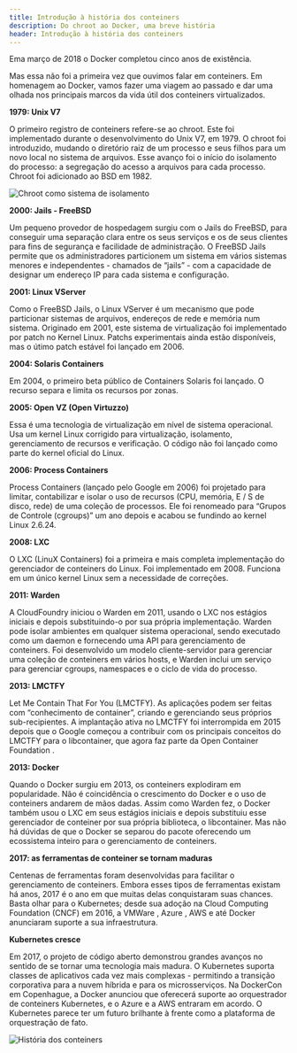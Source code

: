 ```yaml
---
title: Introdução à história dos conteiners
description: Do chroot ao Docker, uma breve história
header: Introdução à história dos conteiners
---
```


Ema março de 2018 o Docker completou cinco anos de existência.

Mas essa não foi a primeira vez que ouvimos falar em conteiners. Em homenagem ao Docker, vamos fazer uma viagem ao passado e dar uma olhada nos principais marcos da vida útil dos conteiners virtualizados.

**1979: Unix V7**

O primeiro registro de conteiners refere-se ao chroot. Este foi implementado durante o desenvolvimento do Unix V7, em 1979. O chroot foi introduzido, mudando o diretório raiz de um processo e seus filhos para um novo local no sistema de arquivos. Esse avanço foi o início do isolamento do processo: a segregação do acesso a arquivos para cada processo. Chroot foi adicionado ao BSD em 1982. 

![Chroot como sistema de isolamento](https://raw.githubusercontent.com/JubittLinux/jubittlinux.github.io/master/img/chroot-sample.png#responsive)


**2000: Jails - FreeBSD**

Um pequeno provedor de hospedagem surgiu com o Jails do FreeBSD, para conseguir uma separação clara entre os seus serviços e os de seus clientes para fins de segurança e facilidade de administração.
O FreeBSD Jails permite que os administradores particionem um sistema em vários sistemas menores e independentes - chamados de “jails” - com a capacidade de designar um endereço IP para cada sistema e configuração.

**2001: Linux VServer**

Como o FreeBSD Jails, o Linux VServer é um mecanismo que pode particionar sistemas de arquivos, endereços de rede e memória num sistema. Originado em 2001, este sistema de virtualização foi implementado por patch no Kernel Linux. Patchs experimentais ainda estão disponíveis, mas o útimo patch estável foi lançado em 2006.

**2004: Solaris Containers**

Em 2004, o primeiro beta público de Containers Solaris  foi lançado. O recurso separa e limita os recursos por zonas.

**2005: Open VZ (Open Virtuzzo)**

Essa é uma tecnologia de virtualização em nível de sistema operacional. Usa um kernel Linux corrigido para virtualização, isolamento, gerenciamento de recursos e verificação. O código não foi lançado como parte do kernel oficial do Linux.

**2006: Process Containers**

Process Containers (lançado pelo Google em 2006) foi projetado para limitar, contabilizar e isolar o uso de recursos (CPU, memória, E / S de disco, rede) de uma coleção de processos. Ele foi renomeado para “Grupos de Controle (cgroups)” um ano depois e acabou se fundindo ao kernel Linux 2.6.24.

**2008: LXC**

O LXC (LinuX Containers) foi a primeira e mais completa implementação do gerenciador de conteiners do Linux. Foi implementado em 2008. Funciona em um único kernel Linux sem a necessidade de correções. 

**2011: Warden**

A CloudFoundry iniciou o Warden em 2011, usando o LXC nos estágios iniciais e depois substituindo-o por sua própria implementação. Warden pode isolar ambientes em qualquer sistema operacional, sendo executado como um daemon e fornecendo uma API para gerenciamento de conteiners. Foi desenvolvido um modelo cliente-servidor para gerenciar uma coleção de conteiners em vários hosts, e Warden inclui um serviço para gerenciar cgroups, namespaces e o ciclo de vida do processo.

**2013: LMCTFY**

Let Me Contain That For You (LMCTFY). As aplicações podem ser feitas com “conhecimento de container”, criando e gerenciando seus próprios sub-recipientes. A implantação ativa no LMCTFY foi interrompida em 2015 depois que o Google começou a contribuir com os principais conceitos do LMCTFY para o libcontainer, que agora faz parte da Open Container Foundation .

**2013: Docker**

Quando o Docker surgiu em 2013, os conteiners explodiram em popularidade. Não é coincidência o crescimento do  Docker e o uso de conteiners andarem de mãos dadas. Assim como Warden fez, o Docker também usou o LXC em seus estágios iniciais e depois substituiu esse gerenciador de conteiner por sua própria biblioteca, o libcontainer. Mas não há dúvidas de que o Docker se separou do pacote oferecendo um ecossistema inteiro para o gerenciamento de conteiners.  

**2017: as ferramentas de conteiner se tornam maduras**

Centenas de ferramentas foram desenvolvidas para facilitar o gerenciamento de conteiners. Embora esses tipos de ferramentas existam há anos, 2017 é o ano em que muitas delas conquistaram suas chances. Basta olhar para o Kubernetes; desde sua adoção na Cloud Computing Foundation (CNCF) em 2016, a VMWare , Azure , AWS e até Docker anunciaram suporte a sua infraestrutura.  

**Kubernetes cresce**

Em 2017, o projeto de código aberto demonstrou grandes avanços no sentido de se tornar uma tecnologia mais madura. O Kubernetes suporta classes de aplicativos cada vez mais complexas - permitindo a transição corporativa para a nuvem híbrida e para os microsserviços. Na DockerCon em Copenhague, a Docker anunciou que oferecerá suporte ao orquestrador de conteiners Kubernetes, e o Azure e a AWS entraram em acordo. O Kubernetes parece ter um futuro brilhante à frente como a plataforma de orquestração de fato.  

![História dos conteiners](https://raw.githubusercontent.com/linuxnocafe/linuxnocafe.github.io/master/img/container-history.jpg)
